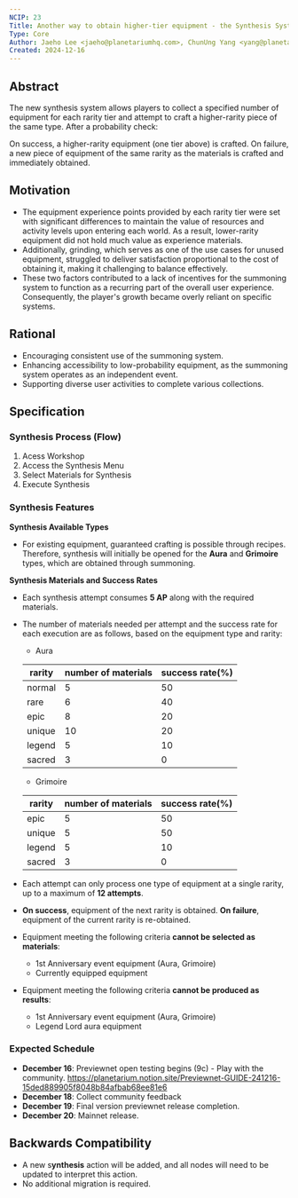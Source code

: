 ```yaml
---
NCIP: 23
Title: Another way to obtain higher-tier equipment - the Synthesis System.
Type: Core
Author: Jaeho Lee <jaeho@planetariumhq.com>, ChunUng Yang <yang@planetariumhq.com>, Eugene Hong <eugene@planetariumhq.com>
Created: 2024-12-16
---
```



## Abstract

The new synthesis system allows players to collect a specified number of equipment for each rarity tier and attempt to craft a higher-rarity piece of the same type. After a probability check:

On success, a higher-rarity equipment (one tier above) is crafted.
On failure, a new piece of equipment of the same rarity as the materials is crafted and immediately obtained.

## Motivation

- The equipment experience points provided by each rarity tier were set with significant differences to maintain the value of resources and activity levels upon entering each world. As a result, lower-rarity equipment did not hold much value as experience materials.
- Additionally, grinding, which serves as one of the use cases for unused equipment, struggled to deliver satisfaction proportional to the cost of obtaining it, making it challenging to balance effectively.
- These two factors contributed to a lack of incentives for the summoning system to function as a recurring part of the overall user experience. Consequently, the player's growth became overly reliant on specific systems.

## Rational

- Encouraging consistent use of the summoning system.
- Enhancing accessibility to low-probability equipment, as the summoning system operates as an independent event.
- Supporting diverse user activities to complete various collections.

## Specification

### **Synthesis Process (Flow)**

1. Acess Workshop 
2. Access the Synthesis Menu
3. Select Materials for Synthesis
4. Execute Synthesis

### **Synthesis Features**

**Synthesis Available Types**

- For existing equipment, guaranteed crafting is possible through recipes. Therefore, synthesis will initially be opened for the **Aura** and **Grimoire** types, which are obtained through summoning.

**Synthesis Materials and Success Rates**

- Each synthesis attempt consumes **5 AP** along with the required materials.
- The number of materials needed per attempt and the success rate for each execution are as follows, based on the equipment type and rarity:
    - Aura
    
    | rarity | number of materials | success rate(%) |
    | --- | --- | --- |
    | normal | 5 | 50 |
    | rare | 6 | 40 |
    | epic | 8 | 20 |
    | unique | 10 | 20 |
    | legend | 5 | 10 |
    | sacred | 3 | 0 |
    - Grimoire
    
    | rarity | number of materials | success rate(%) |
    | --- | --- | --- |
    | epic | 5 | 50 |
    | unique | 5 | 50 |
    | legend | 5 | 10 |
    | sacred | 3 | 0 |
- Each attempt can only process one type of equipment at a single rarity, up to a maximum of **12 attempts**.
- **On success**, equipment of the next rarity is obtained. **On failure**, equipment of the current rarity is re-obtained.
- Equipment meeting the following criteria **cannot be selected as materials**:
    - 1st Anniversary event equipment (Aura, Grimoire)
    - Currently equipped equipment
- Equipment meeting the following criteria **cannot be produced as results**:
    - 1st Anniversary event equipment (Aura, Grimoire)
    - Legend Lord aura equipment

### **Expected Schedule**

- **December 16**: Previewnet open testing begins (9c) - Play with the community.
     https://planetarium.notion.site/Previewnet-GUIDE-241216-15ded889905f8048b84afbab68ee81e6
- **December 18**: Collect community feedback
- **December 19**: Final version previewnet release completion.
- **December 20**: Mainnet release.

## **Backwards Compatibility**

- A new s**ynthesis** action will be added, and all nodes will need to be updated to interpret this action.
- No additional migration is required.

